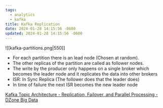 ```yaml
---
tags:
  - analytics
  - kafka
title: Kafka Replication
date: 2024-01-28 14:15:56 -0600
updated: 2024-01-28 14:15:56 -0600
---
```


![[kafka-partitions.png|550]]

* For each partition there is an lead node (Chosen at random).
* The other replicas of the partition are called as follower nodes.
* The write by the producer only happens on a single broker which becomes the leader node and it replicates the data into other brokers
* ISR: In Sync Replica (The follower does that the leader does)
* In time of failure the next ISR becomes the new leader node

[Kafka Topic Architecture - Replication, Failover, and Parallel Processing - DZone Big Data](https://dzone.com/articles/kafka-topic-architecture-replication-failover-and)

